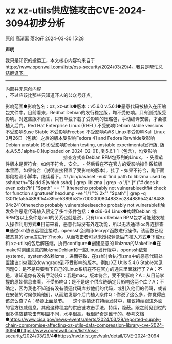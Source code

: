 #  xz xz-utils供应链攻击CVE-2024-3094初步分析   
原创 高渐离  落水轩   2024-03-30 15:28  
  
**声明**  
  
我只是知识的搬运工，本文核心内容均来自于https://www.openwall.com/lists/oss-security/2024/03/29/4。我只是帮忙总结翻译下。  
****  
  
内部并无原创内容  
，不过应该比那些只知道吓人的公众号好点。  
  
影响范围●影响包名：xz, xz-utils●版本：v5.6.0 v.5.6.1●恶意代码被植入在压缩包文件中。目前看来，Redhat Debian的发行稳定版，均不受影响。只有测试版受影响。对这些版本而言，只有单独下载了受影响的压缩包，手动编译安装，才会被植入后门。Red Hat Enterprise Linux (RHEL) 不受影响Debian stable versions 不受影响Suse Stable 不受影响Freebsd 不受影响AWS Linux不受影响Kali Linux 3月26日（包括）之后的版本受影响Fedora 41 and Fedora Rawhide受影响Debian unstable (Sid)受影响Debian testing, unstable experimental发行版, 版本从5.5.1alpha-0.1(uploaded on 2024-02-01), 到5.6.1-1（包含），均受影响                                                      排查方式查Debian RPM包系列的Linux。 - 先看软件版本是否符合。如何不符合，安全。 - 然后看在不在官方的受影响操作系统版本里面。如果符合（说明直接预置了受影响的版本），挂了 - 如果不符合，跑下面那段检测小脚本，继续看下。#! /bin/bashset -eu# find path to liblzma used by sshdpath="$(ldd $(which sshd) | grep liblzma | grep -o '/[^ ]*')"# does it even exist?if [ "$path" == "" ]thenecho probably not vulnerableexitfi# check for function signatureif hexdump -ve '1/1 "%.2x"' "$path" | grep -q f30f1efa554889f54c89ce5389fb81e7000000804883ec28488954241848894c2410thenecho probably vulnerableelseecho probably not vulnerablefi触发条件恶意代码植入限定了多个条件包括：●x86-64 Linux●构建Debian 或 RPM包以上条件是and的关系也就是说，只有Linux Debian RPM包才可能触发植入操作利用方式●目前来看，恶意代码没有外连功能，所以无法通过ioc外连排查●通过ssh协议远程连接时，openssh会调用decrypt函数进行操作。该函数已经被恶意的lzma库进行了hook。从而攻击者可以未授权登录后门植入方式●下载xz 和 xz-utils的包后解压缩，执行configure●创建恶意的 liblzma的Makefile●在make时创建恶意的liblzmaDebian和一些Linux发行版中，openssh依赖systemd，systemd依赖lzma，进而导致，在ssh时会执行lzma中的恶意代码处置建议cisa建议downgrade到不受影响的版本。例如 XZ Utils 5.4.6 Stable常见问题Q：是不是只要看下自己的Linux系统在不在官方的通告里面就行了？A：不是，谁知道你有没有手动装Q：我是mac，版本符合，受不受影响？A：从目前掌握的原始信息来看，不受影响Q：是不是这个供应链确定只影响这两个库？A：不确定，因为我也不知道有没有傻逼代码库抄他们的代码，或引入他们的代码，或者在安装的时候依赖他们，从而触发那个后门植入条件Q：你说了这么多，你觉得应该怎么查？A：参照上面章节。     这个事情还在持续发酵中，建议持续跟进外面的官方权威信息。其他这种程度的供应链攻击手法，持续，隐蔽。跟之前见到过的很多供应链攻击有明显不同，水平很高。我很好奇是谁干的。参考文档●https://www.cisa.gov/news-events/alerts/2024/03/29/reported-supply-chain-compromise-affecting-xz-utils-data-compression-library-cve-2024-3094●https://www.openwall.com/lists/oss-security/2024/03/29/4●https://nvd.nist.gov/vuln/detail/CVE-2024-3094  
  
  
  
